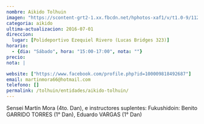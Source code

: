 ```yaml
---
nombre: Aikido Tolhuin
imagen: "https://scontent-grt2-1.xx.fbcdn.net/hphotos-xaf1/v/t1.0-9/11260486_103224410014842_6433484307778093638_n.jpg?oh=4a13d007a948ffd7e16d69761941bc93&oe=57AE53B6"
categoria: aikido
ultima-actualizacion: 2016-07-01
direccion: 
  lugar: [Polideportivo Ezequiel Rivero (Lucas Bridges 323)]
horario: 
  - {dia: "Sábado", hora: "15:00-17:00", nota: ""}
precio: 
nota: | 

website: ["https://www.facebook.com/profile.php?id=100009818492687"]
email: martinmora66@hotmail.com
telefono: []
permalink: /tolhuin/entidades/aikido-tolhuin/
---
```


Sensei Martín Mora (4to. Dan), e instructores suplentes: Fukushidoin: Benito GARRIDO TORRES (1° Dan), Eduardo VARGAS (1° Dan)